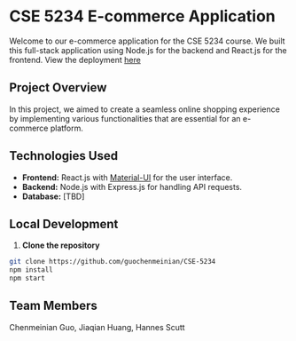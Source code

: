 # CSE 5234 E-commerce Application

Welcome to our e-commerce application for the CSE 5234 course. We built this full-stack application using Node.js for the backend and React.js for the frontend.
View the deployment [here](https://main.d2v8q1c89t29jt.amplifyapp.com/home)

## Project Overview

In this project, we aimed to create a seamless online shopping experience by implementing various functionalities that are essential for an e-commerce platform. 

## Technologies Used

- **Frontend:** React.js with [Material-UI](https://mui.com/) for the user interface.
- **Backend:** Node.js with Express.js for handling API requests.
- **Database:** [TBD]

## Local Development

1. **Clone the repository**

```bash
git clone https://github.com/guochenmeinian/CSE-5234
npm install
npm start
```

## Team Members
Chenmeinian Guo,
Jiaqian Huang,
Hannes Scutt

